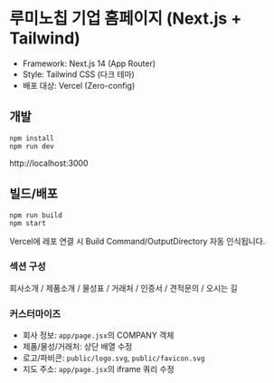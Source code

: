# 루미노칩 기업 홈페이지 (Next.js + Tailwind)

- Framework: Next.js 14 (App Router)
- Style: Tailwind CSS (다크 테마)
- 배포 대상: Vercel (Zero-config)

## 개발
```
npm install
npm run dev
```
http://localhost:3000

## 빌드/배포
```
npm run build
npm start
```
Vercel에 레포 연결 시 Build Command/OutputDirectory 자동 인식됩니다.

### 섹션 구성
회사소개 / 제품소개 / 물성표 / 거래처 / 인증서 / 견적문의 / 오시는 길

### 커스터마이즈
- 회사 정보: `app/page.jsx`의 COMPANY 객체
- 제품/물성/거래처: 상단 배열 수정
- 로고/파비콘: `public/logo.svg`, `public/favicon.svg`
- 지도 주소: `app/page.jsx`의 iframe 쿼리 수정
